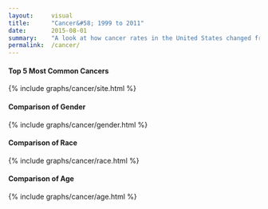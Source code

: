 ```yaml
---
layout:     visual
title:      "Cancer&#58; 1999 to 2011"
date:       2015-08-01
summary:    "A look at how cancer rates in the United States changed from 1999 to 2011. Comparison of the most common cancers, as well as comparisons of gender, race, and age."
permalink:  /cancer/
---
```


#### Top 5 Most Common Cancers

{% include graphs/cancer/site.html %}

#### Comparison of Gender

{% include graphs/cancer/gender.html %}

#### Comparison of Race

{% include graphs/cancer/race.html %}

#### Comparison of Age

{% include graphs/cancer/age.html %}
